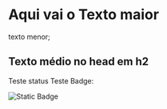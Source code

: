 # Aqui vai o Texto maior
texto menor;
</head>
<h2> Texto médio no head em h2 </h2>

Teste status
Teste Badge: 

![Static Badge](https://img.shields.io/badge/Teste%20de%20Badge)




